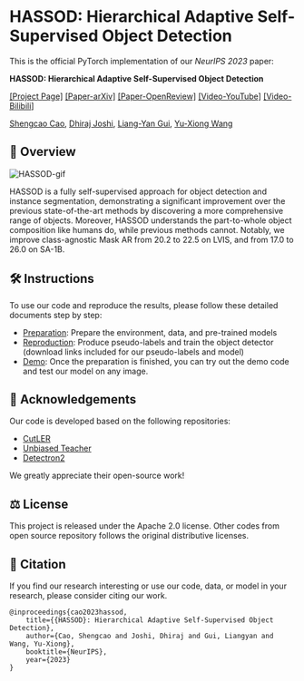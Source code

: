 # HASSOD: Hierarchical Adaptive Self-Supervised Object Detection

This is the official PyTorch implementation of our *NeurIPS 2023* paper:

**HASSOD: Hierarchical Adaptive Self-Supervised Object Detection**

[[Project Page]](https://hassod-neurips23.github.io/) [[Paper-arXiv]](https://arxiv.org/abs/2402.03311) [[Paper-OpenReview]](https://openreview.net/pdf?id=sqkGJjIRfG) [[Video-YouTube]](https://www.youtube.com/watch?v=s8u7tEKg5ew) [[Video-Bilibili]](https://www.bilibili.com/video/BV1pg4y1Z7CK)

[Shengcao Cao](https://shengcao-cao.github.io/), [Dhiraj Joshi](https://research.ibm.com/people/dhiraj-joshi), [Liang-Yan Gui](https://cs.illinois.edu/about/people/faculty/lgui), [Yu-Xiong Wang](https://yxw.web.illinois.edu/)

## 🔎 Overview

![HASSOD-gif](assets/HASSOD.gif)

HASSOD is a fully self-supervised approach for object detection and instance segmentation, demonstrating a significant improvement over the previous state-of-the-art methods by discovering a more comprehensive range of objects. Moreover, HASSOD understands the part-to-whole object composition like humans do, while previous methods cannot. Notably, we improve class-agnostic Mask AR from 20.2 to 22.5 on LVIS, and from 17.0 to 26.0 on SA-1B. 

## 🛠️ Instructions
To use our code and reproduce the results, please follow these detailed documents step by step:
- [Preparation](https://github.com/Shengcao-Cao/HASSOD/blob/main/preparation.md): Prepare the environment, data, and pre-trained models
- [Reproduction](https://github.com/Shengcao-Cao/HASSOD/blob/main/reproduction.md): Produce pseudo-labels and train the object detector (download links included for our pseudo-labels and model)
- [Demo](https://github.com/Shengcao-Cao/HASSOD/blob/main/demo.md): Once the preparation is finished, you can try out the demo code and test our model on any image.

## 🙏 Acknowledgements
Our code is developed based on the following repositories:
- [CutLER](https://github.com/facebookresearch/CutLER)
- [Unbiased Teacher](https://github.com/facebookresearch/unbiased-teacher)
- [Detectron2](https://github.com/facebookresearch/detectron2)

We greatly appreciate their open-source work!

## ⚖️ License
This project is released under the Apache 2.0 license. Other codes from open source repository follows the original distributive licenses.

## 🌟 Citation
If you find our research interesting or use our code, data, or model in your research, please consider citing our work.
```
@inproceedings{cao2023hassod,
    title={{HASSOD}: Hierarchical Adaptive Self-Supervised Object Detection},
    author={Cao, Shengcao and Joshi, Dhiraj and Gui, Liangyan and Wang, Yu-Xiong},
    booktitle={NeurIPS},
    year={2023}
}
```
